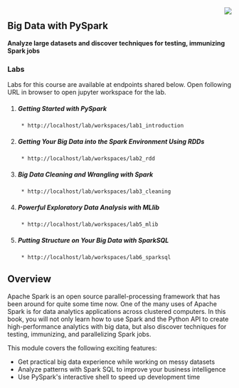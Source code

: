 <img align="right" src="../logo.png">

<h2><span style="color:red;"></span>Big Data with PySpark</h2>

**Analyze large datasets and discover techniques for testing, immunizing Spark jobs**

### Labs

Labs for this course are available at endpoints shared below. Open following URL in browser to open jupyter workspace for the lab.

1. ##### Getting Started with PySpark
		* http://localhost/lab/workspaces/lab1_introduction
2. ##### Getting Your Big Data into the Spark Environment Using RDDs
		* http://localhost/lab/workspaces/lab2_rdd
3. ##### Big Data Cleaning and Wrangling with Spark
		* http://localhost/lab/workspaces/lab3_cleaning
5. ##### Powerful Exploratory Data Analysis with MLlib
		* http://localhost/lab/workspaces/lab5_mlib
6. ##### Putting Structure on Your Big Data with SparkSQL
		* http://localhost/lab/workspaces/lab6_sparksql

## Overview
Apache Spark is an open source parallel-processing framework that has been around for quite some time now. One of the many uses of Apache Spark is for data analytics applications across clustered computers. In this book, you will not only learn how to use Spark and the Python API to create high-performance analytics with big data, but also discover techniques for testing, immunizing, and parallelizing Spark jobs.

This module covers the following exciting features:
* Get practical big data experience while working on messy datasets
* Analyze patterns with Spark SQL to improve your business intelligence
* Use PySpark's interactive shell to speed up development time
